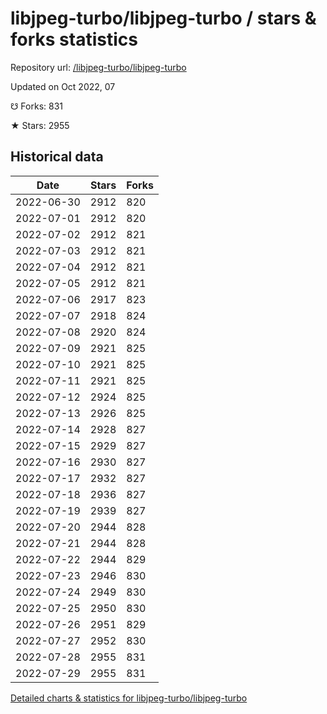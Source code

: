 # libjpeg-turbo/libjpeg-turbo / stars & forks statistics

Repository url: [/libjpeg-turbo/libjpeg-turbo](https://github.com/libjpeg-turbo/libjpeg-turbo)

Updated on Oct 2022, 07

☋ Forks: 831

★ Stars: 2955

## Historical data
| Date | Stars | Forks |
|------|-------|-------|
| 2022-06-30 | 2912 | 820 | 
| 2022-07-01 | 2912 | 820 | 
| 2022-07-02 | 2912 | 821 | 
| 2022-07-03 | 2912 | 821 | 
| 2022-07-04 | 2912 | 821 | 
| 2022-07-05 | 2912 | 821 | 
| 2022-07-06 | 2917 | 823 | 
| 2022-07-07 | 2918 | 824 | 
| 2022-07-08 | 2920 | 824 | 
| 2022-07-09 | 2921 | 825 | 
| 2022-07-10 | 2921 | 825 | 
| 2022-07-11 | 2921 | 825 | 
| 2022-07-12 | 2924 | 825 | 
| 2022-07-13 | 2926 | 825 | 
| 2022-07-14 | 2928 | 827 | 
| 2022-07-15 | 2929 | 827 | 
| 2022-07-16 | 2930 | 827 | 
| 2022-07-17 | 2932 | 827 | 
| 2022-07-18 | 2936 | 827 | 
| 2022-07-19 | 2939 | 827 | 
| 2022-07-20 | 2944 | 828 | 
| 2022-07-21 | 2944 | 828 | 
| 2022-07-22 | 2944 | 829 | 
| 2022-07-23 | 2946 | 830 | 
| 2022-07-24 | 2949 | 830 | 
| 2022-07-25 | 2950 | 830 | 
| 2022-07-26 | 2951 | 829 | 
| 2022-07-27 | 2952 | 830 | 
| 2022-07-28 | 2955 | 831 | 
| 2022-07-29 | 2955 | 831 | 


[Detailed charts & statistics for libjpeg-turbo/libjpeg-turbo](https://reviewgithub.com/rep/libjpeg-turbo/libjpeg-turbo)
